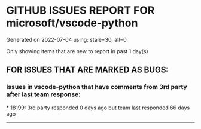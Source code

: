 
# GITHUB ISSUES REPORT FOR microsoft/vscode-python


Generated on 2022-07-04 using: stale=30, all=0


Only showing items that are new to report in past 1 day(s)


## FOR ISSUES THAT ARE MARKED AS BUGS:


### Issues in vscode-python that have comments from 3rd party after last team response:


\* [18199](https://github.com/microsoft/vscode-python/issues/18199 "Extension not using launch.json config when you press the UI button &quot;Debug Python File&quot;"): 3rd party responded 0 days ago but team last responded 66 days ago

---
